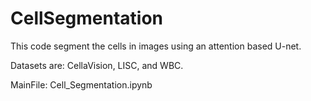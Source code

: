 # CellSegmentation

This code segment the cells in images using an attention based U-net.


Datasets are: CellaVision, LISC, and WBC.


MainFile: Cell_Segmentation.ipynb

